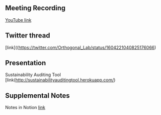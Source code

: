 ## Meeting Recording

[YouTube link](https://youtu.be/zxV8A16SPTQ)

## Twitter thread

[link]((https://twitter.com/Orthogonal_Lab/status/1604221040825176066)

## Presentation

Sustainability Auditing Tool [link(http://sustainabilityauditingtool.herokuapp.com/)


## Supplemental Notes

Notes in Notion [link](https://www.notion.so/jopro-org/SMN-2022-12-17-9f5d5bcbb5394a35bff840ef7b5b69be)
